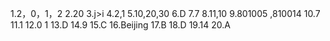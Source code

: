 1.2，0，1，2
2.20
3.j>i
4.2,1
5.10,20,30
6.D
7.7
8.11,10
9.801005 ,810014
10.7
11.1
12.0 1
13.D
14.9
15.C
16.Beijing
17.B
18.D
19.14
20.A